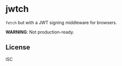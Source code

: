 # jwtch

`fetch` but with a JWT signing middleware for browsers.

**WARNING**: Not production-ready.

## License

ISC

